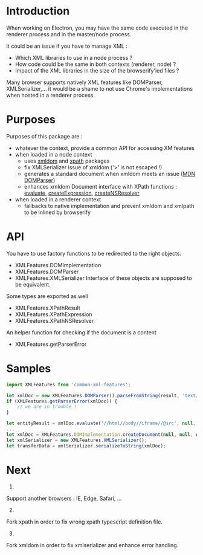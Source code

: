 # Introduction
When working on Electron, you may have the same code executed in the renderer process and in the master/node process. 

It could be an issue if you have to manage XML : 
- Which XML libraries to use in a node process ? 
- How code could be the same in both contexts (renderer, node) ? 
- Impact of the XML libraries in the size of the browserify'ied files ?

Many browser supports natively XML features like DOMParser, XMLSerializer,... it would be a shame to not use Chrome's implementations when hosted in a renderer process.

# Purposes
Purposes of this package are :
- whatever the context, provide a common API for accessing XM features
- when loaded in a node context 
    - uses [xmldom](https://www.npmjs.com/package/xmldom) and [xpath](https://www.npmjs.com/package/xpath) packages
    - fix XMLSerializer issue of xmldom ('>' is not escaped !) 
    - generates a standard <parsererror> document when xmldom meets an issue  ([MDN DOMParser](https://developer.mozilla.org/en-US/docs/Web/API/DOMParser))
    - enhances xmldom Document interface with XPath functions : [evaluate](https://developer.mozilla.org/en-US/docs/Web/API/Document/evaluate), [createExpression](https://developer.mozilla.org/en-US/docs/Web/API/Document/createExpression), [createNSResolver](https://developer.mozilla.org/en-US/docs/Web/API/Document/createNSResolver)
- when loaded in a renderer context
    - fallbacks to native implementation and prevent xmldom and xmlpath to be inlined by browserify

# API
You have to use factory functions to be redirected to the right objects.
- XMLFeatures.DOMImplementation
- XMLFeatures.DOMParser
- XMLFeatures.XMLSerializer
Interface of these objects are supposed to be equivalent.

Some types are exported as well
- XMLFeatures.XPathResult
- XMLFeatures.XPathExpression
- XMLFeatures.XPathNSResolver

An helper function for checking if the document is a <parsererror> content
- XMLFeatures.getParserError


# Samples
```ts
import XMLFeatures from 'common-xml-features';

let xmlDoc = new XMLFeatures.DOMParser().parseFromString(result, 'text/xml');
if (XMLFeatures.getParserError(xmlDoc)) {
    // we are in trouble !
}

let entityResult = xmlDoc.evaluate('//html//body//iframe//@src', null, null, XMLFeatures.XPathResult.FIRST_ORDERED_NODE_TYPE, null);
...
let xmlDoc = XMLFeatures.DOMImplementation.createDocument(null, null, null);
let xmlSerializer = new XMLFeatures.XMLSerializer();
let transferData = xmlSerializer.serializeToString(xmlDoc);
```

# Next
1.
Support another browsers : IE, Edge, Safari, ...

2.
Fork xpath in order to fix wrong xpath typescript definition file.

3.
Fork xmldom in order to fix xmlserializer and enhance error handling.